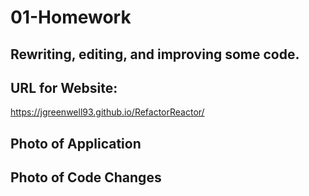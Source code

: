 # 01-Homework

## Rewriting, editing, and improving some code.

## URL for Website:

https://jgreenwell93.github.io/RefactorReactor/

## Photo of Application

## Photo of Code Changes
